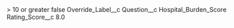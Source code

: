 <?xml version="1.0" encoding="UTF-8"?>
<CustomMetadata xmlns="http://soap.sforce.com/2006/04/metadata" xmlns:xsi="http://www.w3.org/2001/XMLSchema-instance" xmlns:xsd="http://www.w3.org/2001/XMLSchema">
    <label>&gt; 10 or greater</label>
    <protected>false</protected>
    <values>
        <field>Override_Label__c</field>
        <value xsi:nil="true"/>
    </values>
    <values>
        <field>Question__c</field>
        <value xsi:type="xsd:string">Hospital_Burden_Score</value>
    </values>
    <values>
        <field>Rating_Score__c</field>
        <value xsi:type="xsd:double">8.0</value>
    </values>
</CustomMetadata>
